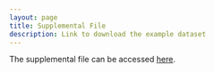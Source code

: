 ```yaml
---
layout: page
title: Supplemental File
description: Link to download the example dataset
---
```


The supplemental file can be accessed [here](https://bookdown.org/satwik91/SpaceX_supplementary/).

  
